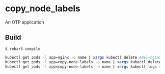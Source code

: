 copy_node_labels
=====

An OTP application

Build
-----

    $ rebar3 compile


```sh
kubectl get pods -l app=nginx -o name | xargs kubectl delete #del-nginx
kubectl get pods -l app=copy-node-labels -o name | xargs kubectl delete #del-copy
kubectl get pods -l app=copy-node-labels -o name | xargs kubectl logs #logs-copy
```
